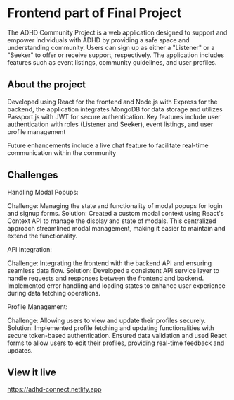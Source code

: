 # Frontend part of Final Project

The ADHD Community Project is a web application designed to support and empower individuals with ADHD by providing a safe space and understanding community. Users can sign up as either a "Listener" or a "Seeker" to offer or receive support, respectively. The application includes features such as event listings, community guidelines, and user profiles.

## About the project

Developed using React for the frontend and Node.js with Express for the backend, the application integrates MongoDB for data storage and utilizes Passport.js with JWT for secure authentication. Key features include user authentication with roles (Listener and Seeker), event listings, and user profile management

Future enhancements include a live chat feature to facilitate real-time communication within the community

## Challenges

Handling Modal Popups:

Challenge: Managing the state and functionality of modal popups for login and signup forms.
Solution: Created a custom modal context using React's Context API to manage the display and state of modals. This centralized approach streamlined modal management, making it easier to maintain and extend the functionality.

API Integration:

Challenge: Integrating the frontend with the backend API and ensuring seamless data flow.
Solution: Developed a consistent API service layer to handle requests and responses between the frontend and backend. Implemented error handling and loading states to enhance user experience during data fetching operations.

Profile Management:

Challenge: Allowing users to view and update their profiles securely.
Solution: Implemented profile fetching and updating functionalities with secure token-based authentication. Ensured data validation and used React forms to allow users to edit their profiles, providing real-time feedback and updates.

## View it live

https://adhd-connect.netlify.app